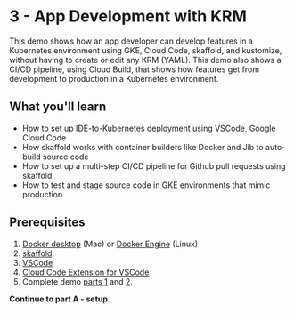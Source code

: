 # 3 - App Development with KRM   

This demo shows how an app developer can develop features in a Kubernetes environment using GKE, Cloud Code, skaffold, and kustomize, without having to create or edit any KRM (YAML). This demo also shows a CI/CD pipeline, using Cloud Build, that shows how features get from development to production in a Kubernetes environment.


## What you'll learn  
- How to set up IDE-to-Kubernetes deployment using VSCode, Google Cloud Code
- How skaffold works with container builders like Docker and Jib to auto-build source code
- How to set up a multi-step CI/CD pipeline for Github pull requests using skaffold 
- How to test and stage source code in GKE environments that mimic production 

## Prerequisites 

1. [Docker desktop](https://www.docker.com/products/docker-desktop) (Mac) or [Docker Engine](https://docs.docker.com/engine/install/ubuntu/) (Linux)
2. [skaffold](https://skaffold.dev/docs/install/). 
3. [VSCode](https://code.visualstudio.com/Download)
4. [Cloud Code Extension for VSCode](https://cloud.google.com/code/docs/vscode/install) 
5. Complete demo [parts 1](/1-setup) and [2](/2-how-krm-works). 


**Continue to part A - setup**. 
